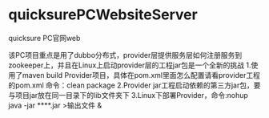 # quicksurePCWebsiteServer
quicksure PC官网web

该PC项目重点是用了dubbo分布式，provider层提供服务层如何注册服务到zookeeper上，并且在Linux上启动provider层的工程jar包是一个全新的挑战
1.使用了maven build Provider项目，具体在pom.xml里面怎么配置请看provider工程的pom.xml 命令：clean package 
2.Provider jar工程启动依赖的第三方jar包，要与项目jar放在同一目录下的lib文件夹下
3.Linux下部署Provider，命令:nohup java -jar ****.jar >输出文件 &
